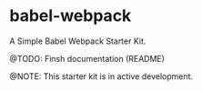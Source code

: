 # babel-webpack
A Simple Babel Webpack Starter Kit. 

@TODO: Finsh documentation (README)

@NOTE: This starter kit is in active development.
